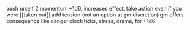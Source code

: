 push urself
	2 momentum
	+1d6, increased effect, take action even if you were [[taken out]]
add tension (not an option at gm discretion)
	gm offers consequence like danger clock ticks, stress, drama, for +1d6

